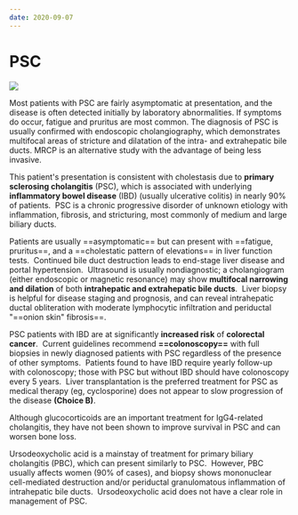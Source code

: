 ```yaml
---
date: 2020-09-07
---
```


# PSC

![](https://photos.thisispiggy.com/file/wikiFiles/20220803113023.png)

<!-- PSC diagnosis -->

Most patients with PSC are fairly asymptomatic at presentation, and the disease is often detected initially by laboratory abnormalities. If symptoms do occur, fatigue and pruritus are most common. The diagnosis of PSC is usually confirmed with endoscopic cholangiography, which demonstrates multifocal areas of stricture and dilatation of the intra- and extrahepatic bile ducts. MRCP is an alternative study with the advantage of being less invasive.

This patient's presentation is consistent with cholestasis due to **primary sclerosing cholangitis** (PSC), which is associated with underlying **inflammatory bowel disease** (IBD) (usually ulcerative colitis) in nearly 90% of patients.  PSC is a chronic progressive disorder of unknown etiology with inflammation, fibrosis, and stricturing, most commonly of medium and large biliary ducts.

Patients are usually ==asymptomatic== but can present with ==fatigue, pruritus==, and a ==cholestatic pattern of elevations== in liver function tests.  Continued bile duct destruction leads to end-stage liver disease and portal hypertension.  Ultrasound is usually nondiagnostic; a cholangiogram (either endoscopic or magnetic resonance) may show **multifocal narrowing and dilation** of both **intrahepatic and extrahepatic bile ducts**.  Liver biopsy is helpful for disease staging and prognosis, and can reveal intrahepatic ductal obliteration with moderate lymphocytic infiltration and periductal "==onion skin" fibrosis==.

PSC patients with IBD are at significantly **increased risk** of **colorectal cancer**.  Current guidelines recommend **==colonoscopy==** with full biopsies in newly diagnosed patients with PSC regardless of the presence of other symptoms.  Patients found to have IBD require yearly follow-up with colonoscopy; those with PSC but without IBD should have colonoscopy every 5 years.  Liver transplantation is the preferred treatment for PSC as medical therapy (eg, cyclosporine) does not appear to slow progression of the disease **(Choice B)**.

Although glucocorticoids are an important treatment for IgG4-related cholangitis, they have not been shown to improve survival in PSC and can worsen bone loss.

Ursodeoxycholic acid is a mainstay of treatment for primary biliary cholangitis (PBC), which can present similarly to PSC.  However, PBC usually affects women (90% of cases), and biopsy shows mononuclear cell-mediated destruction and/or periductal granulomatous inflammation of intrahepatic bile ducts.  Ursodeoxycholic acid does not have a clear role in management of PSC.
